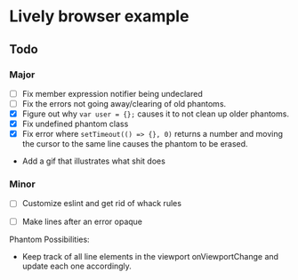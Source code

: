 

# Lively browser example

## Todo

### Major

- [ ] Fix member expression notifier being undeclared
- [ ] Fix the errors not going away/clearing of old phantoms.
- [x] Figure out why `var user = {};` causes it to not clean up older phantoms.
- [x] Fix undefined phantom class
- [x] Fix error where `setTimeout(() => {}, 0)` returns a number and moving the cursor to the same line causes the phantom to be erased.
- Add a gif that illustrates what shit does

### Minor

- [ ] Customize eslint and get rid of whack rules
- [ ] Make lines after an error opaque



Phantom Possibilities:

- Keep track of all line elements in the viewport onViewportChange and update each one accordingly.

